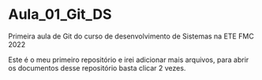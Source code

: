 # Aula_01_Git_DS
Primeira aula de Git do curso de desenvolvimento de Sistemas na ETE FMC 2022 

Este é o meu primeiro repositório e irei adicionar mais arquivos,
para abrir os documentos desse repositório basta clicar 2 vezes.
